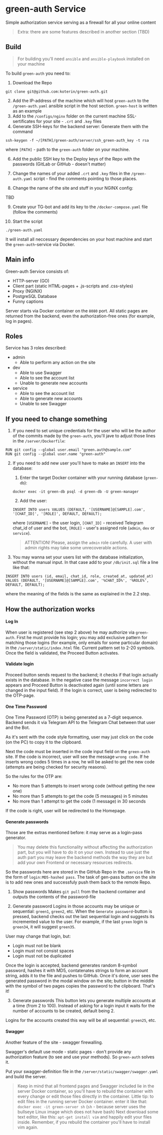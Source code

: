 # green-auth Service

Simple authorization service serving as a firewall for all your online content

> Extra: there are some features described in another section (TBD)

## Build

> For building you'll need `ansible` and `ansible-playbook` installed on your machine

To build `green-auth` you need to:

1. Download the Repo

```
git clone git@github.com:koterin/green-auth.git
```

2. Add the IP-address of the machine which will host `green-auth` to the `/green-auth.yaml` ansible script in the host section. `green-host` is written as an example
4. Add to the `/configs/nginx` folder on the current machine SSL-sertificates for your site - `.crt` and `.key` files
5. Generate SSH-keys for the backend server:
Generate them with the command
```
ssh-keygen -f ~/[PATH]/green-auth/server/ssh_green-auth_key -t rsa
```
where `[PATH]` - path to the `green-auth` folder on your machine.

6. Add the public SSH key to the Deploy keys of the Repo with the passwords (GitLab or GitHub - doesn't matter)

7. Change the names of your added `.crt` and `.key` files in the `/green-auth.yaml` script - find the comments pointing to those places.

8. Change the name of the site and stuff in your NGINX config:

TBD

9. Create your TG-bot and add its key to the `/docker-compose.yaml` file (follow the comments)

10. Start the script
```
./green-auth.yaml
```
It will install all neccessary dependencies on your host machine and start the `green-auth`-service via Docker.

## Main info

Green-auth Service consists of:

- HTTP-server (GO)
- Client part (static HTML-pages + .js-scripts and .css-styles)
- Proxy (NGINX)
- PostgreSQL Database
- Funny captions

Server starts via Docker container on the `8080` port. All static pages are returned from the backend, even the authorization-free ones (for example, log in pages).

## Roles

Service has 3 roles described:

  - admin
    - Able to perform any action on the site
  - dev
    - Able to use Swagger
    - Able to see the account list
    - Unable to generate new accounts
  - service
    - Able to see the account list
    - Able to generate new accounts
    - Unable to see Swagger

## If you need to change something

1. If you need to set unique credentials for the user who will be the author of the commits made by the `green-auth`, you'll jave to adjust those lines in the `/server/Dockerfile`:

```
RUN git config --global user.email "green.auth@sample.com"
RUN git config --global user.name "green-auth"
 ```

2. If you need to add new user you'll have to make an `INSERT` into the database:
   1. Enter the target Docker container with your running database (`green-db`):
    ```
    docker exec -it green-db psql -d green-db -U green-manager
    ```
    2. Add the user:
    ```
    INSERT INTO users VALUES (DEFAULT, '[USERNAME]@[SAMPLE].com', '[CHAT_ID]', '[ROLE]', DEFAULT, DEFAULT);
    ```
    where `[USERNAME]` - the user login, `[CHAT_ID]` - received Telegram chat_id of user and the bot, `[ROLE]` - user's assigned role (`admin`, `dev` or `service`).

    > ATTENTION! Please, assign the `admin` role carefully. A user with admin rights may take some unrecoverable actions.

3. You may wanna set your users list with the database initialization, without the manual input. In that case add to your `/db/init.sql` file a line like that:
```
INSERT INTO users (id, email, chat_id, role, created_at, updated_at)
VALUES (DEFAULT, '[USERNAME]@[SAMPLE].com', '%CHAT_ID%', '%ROLE%', DEFAULT, DEFAULT);
```
where the meaning of the fields is the same as explained in the 2.2 step.

## How the authorization works

#### Log In

When user is registered (see step 2 above) he may authorize via `green-auth`.
First he must provide his login; you may add exclusive pattern for matching those logins (for example, only emails for some particular domain) in the `/server/static/index.html` file. Current pattern set to 2-20 symbols.
Once the field is validated, the Proceed Button activates.

#### Validate login

Proceed button sends request to the backend; it checks if that login actually exists in the database. In the negative case the message `incorrect login` appears and Proceed Button is deactivated again (until some letters are changed in the input field). If the login is correct, user is being redirected to the OTP-page.

#### One Time Password

One Time Password (OTP) is being generated as a 7-digit sequence. Backend sends it via Telegram API to the Telegram Chat between that user and the Bot.

As it's sent with the code style formatting, user may just click on the code (on the PC) to copy it to the clipboard.

Next the code must be inserted in the code input field on the `green-auth` site. If the code is incorrect, user will see the message `wrong code`. If he inserts wrong codes 5 times in a row, he will be asked to get the new code (attempts are being checked for security reasons). 

So the rules for the OTP are:
   - No more than 5 attempts to insert wrong code (without getting the new one)
   - No more than 5 attempts to get the code (5 messages) in 5 minutes
   - No more than 1 attempt to get the code (1 message) in 30 seconds

If the code is right, user will be redirected to the Homepage.

#### Generate passwords

Those are the extras mentioned before: it may serve as a login-pass generator.

> You may delete this functionality without affecting the authorization part, but you will have to do it on your own. Instead to use just the auth part you may leave the backend methods the way they are but add your own Frontend or necessary resources redirects.

So the passwords here are stored in the GitHub Repo in the `.service` file in the form of `login:MD5-hashed pass`. The task of gen-pass button on the site is to add new ones and successfuly push them back to the remote Repo.

1. Show passwords
Makes `git pull` from the backend container and outputs the contents of the password-file

2. Generate password
Logins in those accounts may be unique or sequential: `green1`, `green2`, etc. When the `Generate password`-button is pressed, backend checks out the last sequential login and suggests its incremented value to the user.
For example, if the last `green` login is `green34`, it will suggest `green35`.

User may change that login, but:
   - Login must not be blank
   - Login must not consist spaces
   - Login must not be duplicated

Once the login is accepted, backend generates random 8-symbol password, hashes it with MD5, contatenates strings to form an account string, adds it to the file and pushes to GitHub. Once it's done, user sees the generated password in the modal window on the site; button in the middle with the symbol of two pages copies the password to the clipboard. That's it!

3. Generate passwords
This button lets you generate multiple accounts at a time (from 2 to 100).
Instead of asking for a login input it waits for the number of accounts to be created, default being 2.

Logins for the accounts created this way will be all sequential: `green25`, etc.

#### Swagger

Another feature of the site - swagger firewalling.

Swagger's default use mode - static pages - don't provide any authorization feature (to see and use your methods). So `green-auth` solves it.

Put your swagger-definition file in the `/server/static/swagger/swagger.yaml` and build the server.

> Keep in mind that all frontend pages and Swagger included lie in the server Docker container, so you'll have to rebuild the container with every change or edit those files directly in the container.
> Little tip: to edit files in the running server Docker container. enter it like that:
`docker exec -it green-server sh`
(`sh` - because server uses the bullseye Linux image which does not have bash)
Next download some text editor, like this:
`apt-get install vim`
and happily edit your files inside. Remember, if you rebuild the container you'll have to install vim again.
